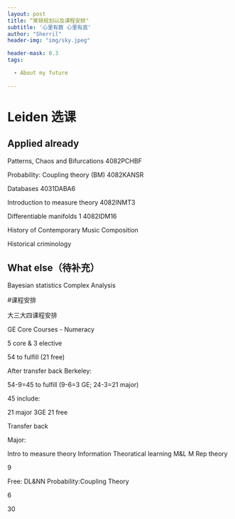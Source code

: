 ```yaml
---
layout: post
title: “莱顿规划以及课程安排"
subtitle: '心里有数 心里有底'
author: "Sherril"
header-img: "img/sky.jpeg"

header-mask: 0.3
tags:

  - About my future
  
---
```


# Leiden 选课

## Applied already

Patterns, Chaos and Bifurcations
4082PCHBF

Probability: Coupling theory (BM)
4082KANSR

Databases
4031DABA6

Introduction to measure theory
4082INMT3

Differentiable manifolds 1
4082IDM16

History of Contemporary Music Composition

Historical criminology

## What else（待补充）

Bayesian statistics
Complex Analysis



#课程安排

大三大四课程安排

GE Core Courses - Numeracy

5 core & 3 elective

54 to fulfill (21 free)

After transfer back Berkeley:

54-9=45 to fulfill (9-6=3 GE; 24-3=21 major)

45 include:

21 major 3GE 21 free

Transfer back

Major:

Intro to measure theory
Information Theoratical learning
M&L M
Rep theory

9

Free:
DL&NN
Probability:Coupling Theory


6

30




